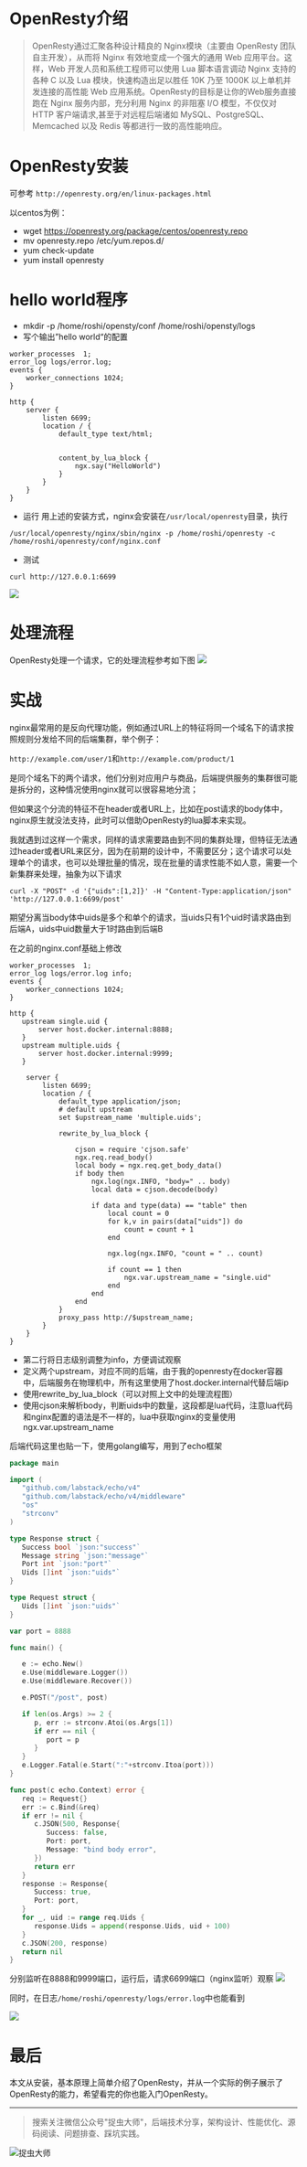 # OpenResty介绍
> OpenResty通过汇聚各种设计精良的 Nginx模块（主要由 OpenResty 团队自主开发），从而将 Nginx 有效地变成一个强大的通用 Web 应用平台。这样，Web 开发人员和系统工程师可以使用 Lua 脚本语言调动 Nginx 支持的各种 C 以及 Lua 模块，快速构造出足以胜任 10K 乃至 1000K 以上单机并发连接的高性能 Web 应用系统。OpenResty的目标是让你的Web服务直接跑在 Nginx 服务内部，充分利用 Nginx 的非阻塞 I/O 模型，不仅仅对 HTTP 客户端请求,甚至于对远程后端诸如 MySQL、PostgreSQL、Memcached 以及 Redis 等都进行一致的高性能响应。

# OpenResty安装
可参考 `http://openresty.org/en/linux-packages.html`

以centos为例：

- wget https://openresty.org/package/centos/openresty.repo
- mv openresty.repo /etc/yum.repos.d/
- yum check-update
- yum install openresty

# hello world程序
- mkdir -p /home/roshi/opensty/conf /home/roshi/opensty/logs
- 写个输出”hello world“的配置
```
worker_processes  1;
error_log logs/error.log;
events {
    worker_connections 1024;
}

http {
    server {
        listen 6699;
        location / {
            default_type text/html;


            content_by_lua_block {
                ngx.say("HelloWorld")
            }
        }
    }
}
```
- 运行
用上述的安装方式，nginx会安装在`/usr/local/openresty`目录，执行
```
/usr/local/openresty/nginx/sbin/nginx -p /home/roshi/openresty -c /home/roshi/openresty/conf/nginx.conf
```
- 测试
```
curl http://127.0.0.1:6699
```
![](img1.jpg)

# 处理流程
OpenResty处理一个请求，它的处理流程参考如下图
![](img2.jpg)

# 实战

nginx最常用的是反向代理功能，例如通过URL上的特征将同一个域名下的请求按照规则分发给不同的后端集群，举个例子：

`http://example.com/user/1`和`http://example.com/product/1`

是同个域名下的两个请求，他们分别对应用户与商品，后端提供服务的集群很可能是拆分的，这种情况使用nginx就可以很容易地分流；

但如果这个分流的特征不在header或者URL上，比如在post请求的body体中，nginx原生就没法支持，此时可以借助OpenResty的lua脚本来实现。

我就遇到过这样一个需求，同样的请求需要路由到不同的集群处理，但特征无法通过header或者URL来区分，因为在前期的设计中，不需要区分；这个请求可以处理单个的请求，也可以处理批量的情况，现在批量的请求性能不如人意，需要一个新集群来处理，抽象为以下请求

```
curl -X "POST" -d '{"uids":[1,2]}' -H "Content-Type:application/json" 'http://127.0.0.1:6699/post'
```

期望分离当body体中uids是多个和单个的请求，当uids只有1个uid时请求路由到后端A，uids中uid数量大于1时路由到后端B

在之前的nginx.conf基础上修改

```
worker_processes  1;
error_log logs/error.log info;
events {
    worker_connections 1024;
}

http {
   upstream single.uid {
       server host.docker.internal:8888;
   }
   upstream multiple.uids {
       server host.docker.internal:9999;
   }

    server {
        listen 6699;
        location / {
            default_type application/json;
            # default upstream
            set $upstream_name 'multiple.uids';

            rewrite_by_lua_block {

                cjson = require 'cjson.safe'
                ngx.req.read_body()
                local body = ngx.req.get_body_data()
                if body then
                    ngx.log(ngx.INFO, "body=" .. body)
                    local data = cjson.decode(body)

                    if data and type(data) == "table" then
                        local count = 0
                        for k,v in pairs(data["uids"]) do
                            count = count + 1
                        end

                        ngx.log(ngx.INFO, "count = " .. count)

                        if count == 1 then
                            ngx.var.upstream_name = "single.uid"
                        end
                    end
                end
            }
            proxy_pass http://$upstream_name;
        }
    }
}
```
- 第二行将日志级别调整为info，方便调试观察
- 定义两个upstream，对应不同的后端，由于我的openresty在docker容器中，后端服务在物理机中，所有这里使用了host.docker.internal代替后端ip
- 使用rewrite_by_lua_block（可以对照上文中的处理流程图）
- 使用cjson来解析body，判断uids中的数量，这段都是lua代码，注意lua代码和nginx配置的语法是不一样的，lua中获取nginx的变量使用ngx.var.upstream_name

后端代码这里也贴一下，使用golang编写，用到了echo框架

```go
package main

import (
   "github.com/labstack/echo/v4"
   "github.com/labstack/echo/v4/middleware"
   "os"
   "strconv"
)

type Response struct {
   Success bool `json:"success"`
   Message string `json:"message"`
   Port int `json:"port"`
   Uids []int `json:"uids"`
}

type Request struct {
   Uids []int `json:"uids"`
}

var port = 8888

func main() {

   e := echo.New()
   e.Use(middleware.Logger())
   e.Use(middleware.Recover())

   e.POST("/post", post)

   if len(os.Args) >= 2 {
      p, err := strconv.Atoi(os.Args[1])
      if err == nil {
         port = p
      }
   }
   e.Logger.Fatal(e.Start(":"+strconv.Itoa(port)))
}

func post(c echo.Context) error {
   req := Request{}
   err := c.Bind(&req)
   if err != nil {
      c.JSON(500, Response{
         Success: false,
         Port: port,
         Message: "bind body error",
      })
      return err
   }
   response := Response{
      Success: true,
      Port: port,
   }
   for _, uid := range req.Uids {
      response.Uids = append(response.Uids, uid + 100)
   }
   c.JSON(200, response)
   return nil
}
```
分别监听在8888和9999端口，运行后，请求6699端口（nginx监听）观察
![](img3.jpg)

同时，在日志`/home/roshi/openresty/logs/error.log`中也能看到

![](img4.jpg)

# 最后
本文从安装，基本原理上简单介绍了OpenResty，并从一个实际的例子展示了OpenResty的能力，希望看完的你也能入门OpenResty。

---
> 搜索关注微信公众号"捉虫大师"，后端技术分享，架构设计、性能优化、源码阅读、问题排查、踩坑实践。

![捉虫大师](../../qrcode_small.jpg)